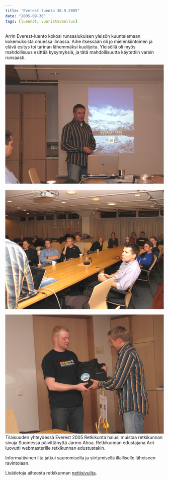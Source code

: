 ```yaml
---
title: "Everest-luento 30.9.2005"
date: "2005-09-30"
tags: [luennot, vuoristovaellus]
---
```


Arrin Everest-luento kokosi runsaslukuisen yleisön kuuntelemaan
kokemuksista ohuessa ilmassa. Aihe itsessään oli jo mielenkiintoinen ja
elävä esitys toi tarinan lähemmäksi kuulijoita. Yleisöllä oli myös
mahdollisuus esittää kysymyksiä, ja tätä mahdollisuutta käytettiin
varsin runsaasti.

![](/images/everest-luento-30.9.2005/luokittelematoneverestluento_01b.jpg) 
 ![](/images/everest-luento-30.9.2005/luokittelematoneverestluento_02b.jpg)

![](/images/everest-luento-30.9.2005/luokittelematoneverestluento_03b.jpg)Tilaisuuden
yhteydessä Everest 2005 Retkikunta halusi muistaa retkikunnan sivuja
Suomessa päivittänyttä Jarmo Ahoa. Retkikunnan edustajana Arri luovutti
webmasterille retkikunnan edustustakin.

Informatiivinen ilta jatkui saunomisella ja siirtymisellä illalliselle
läheiseen ravintolaan.

Lisätietoja aiheesta retkikunnan
[nettisivuilta](http://lsvjkilta.fi/arkisto/everest/index.html).